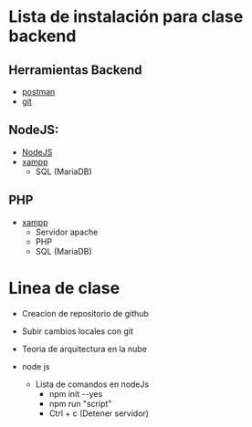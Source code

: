 # Lista de instalación para clase backend


## Herramientas Backend

- [postman](https://www.postman.com/downloads/)
- [git](https://git-scm.com/)

## NodeJS:

- [NodeJS](https://nodejs.org/es)
- [xampp](https://www.apachefriends.org/es/index.html)
    - SQL (MariaDB)

## PHP

- [xampp](https://www.apachefriends.org/es/index.html)
    - Servidor apache
    - PHP
    - SQL (MariaDB)

# Linea de clase

- Creacion de repositorio de github
- Subir cambios locales con git
- Teoria de arquitectura en la nube
- node js

    - Lista de comandos en nodeJs
        - npm init --yes
        - npm run "script"
        - Ctrl + c   (Detener servidor)
        